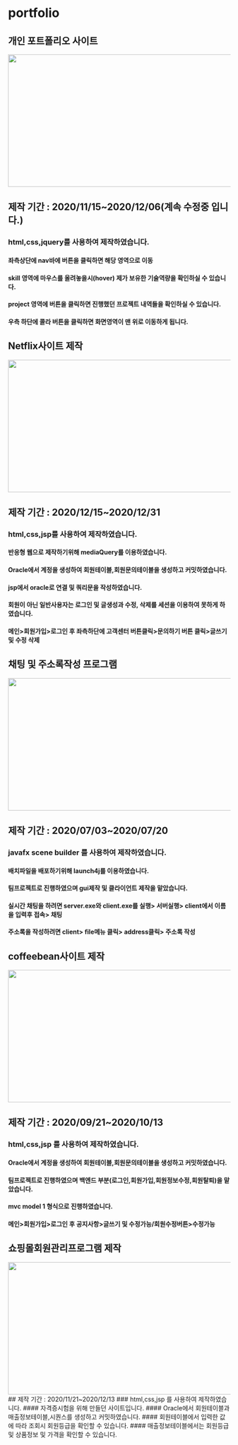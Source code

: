 # portfolio

## 개인 포트폴리오 사이트 
<img src="https://user-images.githubusercontent.com/64757728/104548869-092c6980-5675-11eb-9671-6bc7511edb4a.png" width="600px" height="300px">

## 제작 기간 : 2020/11/15~2020/12/06(계속 수정중 입니다.)
### html,css,jquery를 사용하여 제작하였습니다.
#### 좌측상단에 nav바에 버튼을 클릭하면 해당 영역으로 이동
#### skill 영역에 마우스를 올려놓을시(hover) 제가 보유한 기술역량을 확인하실 수 있습니다.
#### project 영역에 버튼을 클릭하면 진행했던 프로젝트 내역들을 확인하실 수 있습니다.
#### 우측 하단에 콜라 버튼을 클릭하면 화면영역이 맨 위로 이동하게 됩니다.


## Netflix사이트 제작
<img src="https://user-images.githubusercontent.com/64757728/104550441-329ac480-5678-11eb-9b18-e301aae11c60.png" width="600px" height="300px">

## 제작 기간 : 2020/12/15~2020/12/31
### html,css,jsp를 사용하여 제작하였습니다.
#### 반응형 웹으로 제작하기위해 mediaQuery를 이용하였습니다.
#### Oracle에서 계정을 생성하여 회원테이블,회원문의테이블을 생성하고 커밋하였습니다. 
#### jsp에서 oracle로 연결 및 쿼리문을 작성하였습니다.
#### 회원이 아닌 일반사용자는 로그인 및 글생성과 수정, 삭제를 세션을 이용하여 못하게 하였습니다.
#### 메인>회원가입>로그인 후 좌측하단에 고객센터 버튼클릭>문의하기 버튼 클릭>글쓰기 및 수정 삭제

## 채팅 및 주소록작성 프로그램
<img src="https://user-images.githubusercontent.com/64757728/104577899-5c1a1700-569d-11eb-81d2-804ee248d245.png" width="600px" height="300px">

## 제작 기간 : 2020/07/03~2020/07/20
### javafx scene builder  를 사용하여 제작하였습니다.
#### 배치파일을 배포하기위해 launch4j를 이용하였습니다.
#### 팀프로젝트로 진행하였으며 gui제작 및 클라이언트 제작을 맡았습니다.
#### 실시간 채팅을 하려면 server.exe와 client.exe를 실행> 서버실행> client에서 이름을 입력후 접속> 채팅
#### 주소록을 작성하려면 client> file메뉴 클릭> address클릭> 주소록 작성

## coffeebean사이트 제작
<img src="https://user-images.githubusercontent.com/64757728/104580129-32162400-56a0-11eb-9412-8d08edde6fe0.png" width="600px" height="300px">

## 제작 기간 : 2020/09/21~2020/10/13
### html,css,jsp  를 사용하여 제작하였습니다.
#### Oracle에서 계정을 생성하여 회원테이블,회원문의테이블을 생성하고 커밋하였습니다. 
#### 팀프로젝트로 진행하였으며 백엔드 부분(로그인,회원가입,회원정보수정,회원탈퇴)을 맡았습니다.
#### mvc model 1 형식으로 진행하였습니다.
#### 메인>회원가입>로그인 후 공지사항>글쓰기 및 수정가능/회원수정버튼>수정가능

## 쇼핑몰회원관리프로그램 제작
<img src="https://user-images.githubusercontent.com/64757728/104582010-b23d8900-56a2-11eb-9273-6da62feb2b86.png" width="600px" height="300px">
## 제작 기간 : 2020/11/21~2020/12/13
### html,css,jsp  를 사용하여 제작하였습니다.
#### 자격증시험을 위해 만들던 사이트입니다.
#### Oracle에서 회원테이블과 매출정보테이블,시퀀스를 생성하고 커밋하였습니다.
#### 회원테이블에서 입력한 값에 따라 조회시 회원등급을 확인할 수 있습니다.
#### 매출정보테이블에서는 회원등급 및 상품정보 및 가격을 확인할 수 있습니다.

